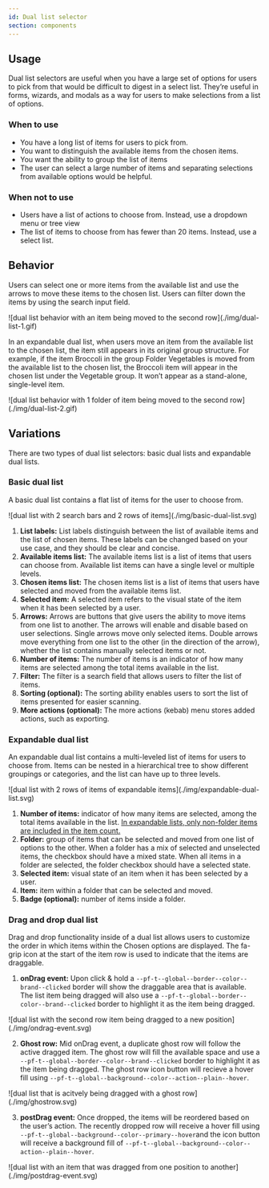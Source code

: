 ```yaml
---
id: Dual list selector
section: components
---
```


## Usage
Dual list selectors are useful when you have a large set of options for users to pick from that would be difficult to digest in a select list. They’re useful in forms, wizards, and modals as a way for users to make selections from a list of options.

### When to use

* You have a long list of items for users to pick from.
* You want to distinguish the available items from the chosen items.
* You want the ability to group the list of items
* The user can select a large number of items and separating selections from available options would be helpful.

### When not to use
* Users have a list of actions to choose from. Instead, use a dropdown menu or tree view 
* The list of items to choose from has fewer than 20 items. Instead, use a select list.

## Behavior
Users can select one or more items from the available list and use the arrows to move these items to the chosen list. Users can filter down the items by using the search input field.

<div class="ws-docs-content-img">
![dual list behavior with an item being moved to the second row](./img/dual-list-1.gif)
</div>

In an expandable dual list, when users move an item from the available list to the chosen list, the item still appears in its original group structure. For example, if the item Broccoli in the group Folder Vegetables is moved from the available list to the chosen list, the Broccoli item will appear in the chosen list under the Vegetable group. It won’t appear as a stand-alone, single-level item.

<div class="ws-docs-content-img">
![dual list behavior with 1 folder of item being moved to the second row](./img/dual-list-2.gif)
</div>

## Variations
There are two types of dual list selectors: basic dual lists and expandable dual lists.

### Basic dual list 
A basic dual list contains a flat list of items for the user to choose from. 

<div class="ws-docs-content-img">
![dual list with 2 search bars and 2 rows of items](./img/basic-dual-list.svg)
</div>

1. **List labels:** List labels distinguish between the list of available items and the list of chosen items. These labels can be changed based on your use case, and they should be clear and concise. 
2. **Available items list:** The available items list is a list of items that users can choose from. Available list items can have a single level or multiple levels. 
3. **Chosen items list:** The chosen items list is a list of items that users have selected and moved from the available items list. 
4. **Selected item:** A selected item refers to the  visual state of the item when it has been selected by a user.
5. **Arrows:** Arrows are buttons that give users the ability to move items from one list to another. The arrows will enable and disable based on user selections. Single arrows move only selected items. Double arrows move everything from one list to the other (in the direction of the arrow), whether the list contains manually selected items or not.
6. **Number of items:** The number of items is an indicator of how many items are selected among the total items available in the list.
7. **Filter:** The filter is a search field that allows users to filter the list of items.
8. **Sorting (optional):** The sorting ability enables users to sort the list of items presented for easier scanning.
9. **More actions (optional):** The more actions (kebab) menu  stores added actions, such as exporting.

### Expandable dual list
An expandable dual list contains a multi-leveled list of items for users to choose from. Items can be nested in a hierarchical tree to show different groupings or categories, and the list can have up to three levels.

<div class="ws-docs-content-img">
![dual list with 2 rows of items of expandable items](./img/expandable-dual-list.svg)
</div>

1. **Number of items:** indicator of how many items are selected, among the total items available in the list. <u>In expandable lists, only non-folder items are included in the item count.</u>
2. **Folder:** group of items that can be selected and moved from one list of options to the other. When a folder has a mix of selected and unselected items, the checkbox should have a mixed state. When all items in a folder are selected, the folder checkbox should have a selected state.
3. **Selected item:** visual state of an item when it has been selected by a user. 
4. **Item:** item within a folder that can be selected and moved.
5. **Badge (optional):** number of items inside a folder.

### Drag and drop dual list
Drag and drop functionality inside of a dual list allows users to customize the order in which items within the Chosen options are displayed. The fa-grip icon at the start of the item row is used to indicate that the items are draggable.

1. **onDrag event:** Upon click & hold a `--pf-t--global--border--color--brand--clicked` border will show the draggable area that is available. The list item being dragged will also use a `--pf-t--global--border--color--brand--clicked` border to highlight it as the item being dragged.

<div class="ws-docs-content-img">
![dual list with the second row item being dragged to a new position](./img/ondrag-event.svg)
</div>

2. **Ghost row:** Mid onDrag event, a duplicate ghost row will follow the active dragged item. The ghost row will fill the available space and use a `--pf-t--global--border--color--brand--clicked` border to highlight it as the item being dragged. The ghost row icon button will recieve a hover fill using `--pf-t--global--background--color--action--plain--hover`.

<div class="ws-docs-content-img">
![dual list that is acitvely being dragged with a ghost row](./img/ghostrow.svg)
</div>

3. **postDrag event:** Once dropped, the items will be reordered based on the user’s action. The recently dropped row will receive a hover fill using `--pf-t--global--background--color--primary--hover`and the icon button will receive a background fill of `--pf-t--global--background--color--action--plain--hover`.

<div class="ws-docs-content-img">
![dual list with an item that was dragged from one position to another](./img/postdrag-event.svg)
</div>

